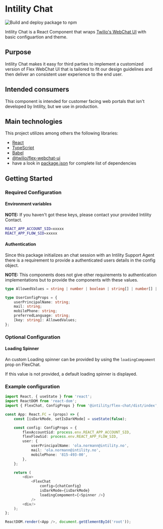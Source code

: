 <!-- template available at https://gitlab.intility.no/Intility/readme-template -->

<!-- Badges -->
<!-- While not required, badges are recommended; and in particular pipeline status -->
<!-- Uncomment the below line and replace `project` with the path to your project (e.g. -->
<!-- `group[s]/project`). If you want the status for a different branch than `master`, change -->
<!-- the branch too.-->
<!-- [![pipeline status](https://gitlab.intility.no/<project>/master/pipeline.svg)](https://gitlab.intility.no/<project>/pipelines)   -->

<!------------------------------------------------------------------------------------>
<!-- REQUIRED -->
<!------------------------------------------------------------------------------------>

# Intility Chat
![Build and deploy package to npm](https://github.com/Intility/IntilityFlexChat/workflows/Build%20and%20deploy%20package%20to%20npm/badge.svg)

<!-- Describe the project briefly here. -->
<!-- Also, unless it's clear: specify what type of project it is; API, library, application, collection of scripts, etc -->
Intility Chat is a React Component that wraps [Twilio's WebChat UI](https://www.npmjs.com/package/@twilio/flex-webchat-ui) with basic configuartion and theme. 

## Purpose

<!-- What does the application do and why? What problem does it solve? -->
Intility Chat makes it easy for third parties to implement a customized version of Flex WebChat UI that is tailored to fit our design guidelines and then deliver an consistent user experience to the end user. 

## Intended consumers

<!--  Who is the application intended for, and who can utilize its features? -->
This component is intended for customer facing web portals that isn't developed by Intility, but we use in production.

## Main technologies

<!-- What are the main languages and frameworks are used in the project -->
This project utilizes among others the following libraries:

* [React](https://reactjs.org/)
* [TypeScript](https://www.typescriptlang.org/)
* [Babel](https://babeljs.io/)
* [@twilio/flex-webchat-ui](https://www.npmjs.com/package/@twilio/flex-webchat-ui)
* have a look in [package.json](package.json) for complete list of dependencies
  
## Getting Started

<!--
Provide step by step instructions that will allow a new contributor to get a copy of the project up and running on their local machine.
Installation of common development tools such as `git`, `docker` and IDEs can be covered here, but is not necessary.

The granularity and extent of these instructions will depend on the size and type of the project,
but may extend to things such as platform specific steps, etc.
-->

### Required Configuration

#### Environment variables

**NOTE:** If you haven't got these keys, please contact your provided Intility Contact.

```sh
REACT_APP_ACCOUNT_SID=xxxxx
REACT_APP_FLOW_SID=xxxxx
```

#### Authentication

Since this package initializes an chat session with an Intility Support Agent there is a requirement to provide a authenticated users details in the config object.

**NOTE:** This components does not give other requirements to authentication implementations but to provide the components with these values.

```ts
type AllowedValues = string | number | boolean | string[] | number[] | boolean[]

type UserConfigProps = {
    userPrincipalName: string;
    mail: string;
    mobilePhone: string;
    preferredLanguage: string;
    [key: string]: AllowedValues;
};
```

### Optional Configuration

#### Loading Spinner

An custom Loading spinner can be provided by using the `loadingCompoment` prop on FlexChat.

If this value is not provided, a default loading spinner is displayed.

### Example configuration

```ts
import React, { useState } from 'react';
import ReactDOM from 'react-dom';
import { FlexChat, ConfigProps } from '@intility/flex-chat/dist/index';

const App: React.FC = (props) => {
    const [isDarkMode, setIsDarkMode] = useState(false);

    const config: ConfigProps = {
        flexAccountSid: process.env.REACT_APP_ACCOUNT_SID,
        flexFlowSid: process.env.REACT_APP_FLOW_SID,
        user: {
            userPrincipalName: 'ola.normann@intility.no',
            mail: 'ola.normann@intility.no',
            mobilePhone: '815-493-00',
        },
    };

    return (
        <div>
            <FlexChat
                config={chatConfig}
                isDarkMode={isDarkMode}
                loadingCompoment={<Spinner />}
            />
        <div/>
    );
};

ReactDOM.render(<App />, document.getElementById('root'));
```

